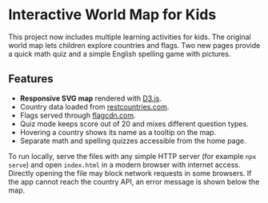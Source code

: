 # Interactive World Map for Kids

This project now includes multiple learning activities for kids. The original world map lets children explore countries and flags. Two new pages provide a quick math quiz and a simple English spelling game with pictures.

## Features

- **Responsive SVG map** rendered with [D3.js](https://d3js.org/).
- Country data loaded from [restcountries.com](https://restcountries.com/).
- Flags served through [flagcdn.com](https://flagcdn.com/).
- Quiz mode keeps score out of 20 and mixes different question types.
- Hovering a country shows its name as a tooltip on the map.
- Separate math and spelling quizzes accessible from the home page.

To run locally, serve the files with any simple HTTP server (for example `npx serve`) and open `index.html` in a modern browser with internet access. Directly opening the file may block network requests in some browsers.
If the app cannot reach the country API, an error message is shown below the map.
